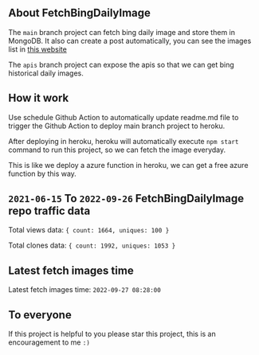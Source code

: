 ## About FetchBingDailyImage

The `main` branch project can fetch bing daily image and store them in MongoDB.
It also can create a post automatically, you can see the images list in [this website](https://oursalbum.netlify.app)

The `apis` branch project can expose the apis so that we can get bing historical daily images.

## How it work

Use schedule Github Action to automatically update readme.md file to trigger the Github Action to deploy main branch project to heroku.

After deploying in heroku, heroku will automatically execute `npm start` command to run this project, so we can fetch the image everyday.

This is like we deploy a azure function in heroku, we can get a free azure function by this way.

## `2021-06-15` To `2022-09-26` FetchBingDailyImage repo traffic data

Total views data: `{ count: 1664, uniques: 100 }`

Total clones data: `{ count: 1992, uniques: 1053 }`

## Latest fetch images time

Latest fetch images time: `2022-09-27 08:28:00`

## To everyone

If this project is helpful to you please star this project, this is an encouragement to me `:)`



